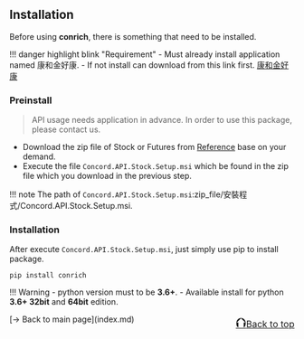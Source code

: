## Installation
Before using **conrich**, there is something that need to be installed.  

!!! danger highlight blink "Requirement"
    - Must already install application named 康和金好康.
        - If not install can download from this link first. [康和金好康](https://xtupdate.xq.com.tw/tradedas/installer/daqcsc/tw/kingconsetup.exe)
### Preinstall
>API usage needs application in advance. In order to use this package, please contact us. 
 
- Download the zip file of Stock or Futures from [Reference](index.md#reference) base on your demand.
- Execute the file `Concord.API.Stock.Setup.msi` which be found in the zip file which you download in the previous step.  

!!! note
    The path of `Concord.API.Stock.Setup.msi`:zip_file/安裝程式/Concord.API.Stock.Setup.msi.
<br/>
### Installation
After execute `Concord.API.Stock.Setup.msi`, just simply use pip to install package.
```
pip install conrich
```

!!! Warning
    - python version must to be **3.6+**.
    - Available install for python **3.6+ 32bit** and **64bit** edition.
<br/>
<p style="text-align:left;">
    [→ Back to main page](index.md)
    <span style="float:right;">
        <a href="#top"><font size="5">⮉</font><font size="3">Back to top</font></a>
    </span>
</p>